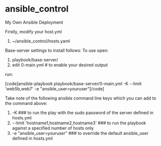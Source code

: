 # ansible_control
My Own Ansible Deployment

Firstly, modify your host.yml

1. ~/ansible_control/hosts.yaml

Base-server settings to install follows: To use open:

1. playbook/base-server/
2. edit 0-main.yml # to enable your desired output

run:

[code]ansible-playbook playbook/base-server/0-main.yml -K --limit 'web5b,web7' -e "ansible_user=youruser"[/code]

Take note of the following ansible command line keys which you can add to the command above:

1. -K ### to run the play with the sudo password of the server defined in hosts.yml 
2. --limit 'hostname1,hostname2,hostname3' ### to run the playbook against a specified number of hosts only
3. -e "ansible_user=youruser" ### to override the default ansible_user defined in hosts.yml